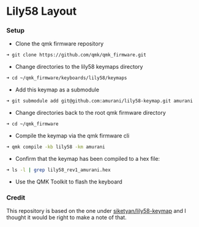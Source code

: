 # Lily58 Layout

### Setup

- Clone the qmk firmware repository

```bash
➜ git clone https://github.com/qmk/qmk_firmware.git
```

- Change directories to the lily58 keymaps directory

```bash
➜ cd ~/qmk_firmware/keyboards/lily58/keymaps
```

- Add this keymap as a submodule

```bash
➜ git submodule add git@github.com:amurani/lily58-keymap.git amurani
```

- Change directories back to the root qmk firmware directory

```bash
➜ cd ~/qmk_firmware
```

- Compile the keymap via the qmk firmware cli

```bash
➜ qmk compile -kb lily58 -km amurani
```

- Confirm that the keymap has been compiled to a hex file:

```bash
➜ ls -l | grep lily58_rev1_amurani.hex
```

- Use the QMK Toolkit to flash the keyboard

### Credit

This repository is based on the one under [siketyan/lily58-keymap](https://github.com/siketyan/lily58-keymap) and I thought it would be right to make a note of that.
